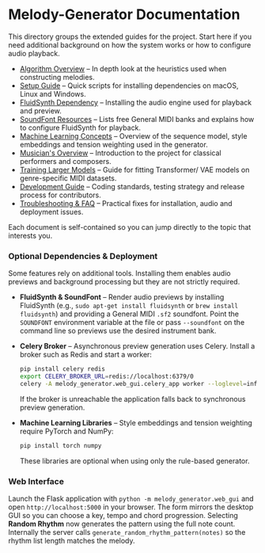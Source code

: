 # Melody-Generator Documentation

This directory groups the extended guides for the project. Start here if you need
additional background on how the system works or how to configure audio playback.

- [Algorithm Overview](README_ALGORITHM.md) – In depth look at the heuristics used
  when constructing melodies.
- [Setup Guide](README_SETUP.md) – Quick scripts for installing dependencies on
  macOS, Linux and Windows.
- [FluidSynth Dependency](README_FLUIDSYNTH.md) – Installing the audio engine
  used for playback and preview.
- [SoundFont Resources](README_SOUND_FONTS.md) – Lists free General MIDI banks and
  explains how to configure FluidSynth for playback.
- [Machine Learning Concepts](README_ML_CONCEPTS.md) – Overview of the sequence
  model, style embeddings and tension weighting used in the generator.
- [Musician's Overview](README_MUSICAL_OVERVIEW.md) – Introduction to the
  project for classical performers and composers.
- [Training Larger Models](README_TRAINING.md) – Guide for fitting
  Transformer/ VAE models on genre-specific MIDI datasets.
- [Development Guide](README_DEVELOPMENT.md) – Coding standards, testing
  strategy and release process for contributors.
- [Troubleshooting & FAQ](README_TROUBLESHOOTING.md) – Practical fixes for
  installation, audio and deployment issues.

Each document is self-contained so you can jump directly to the topic that
interests you.

### Optional Dependencies & Deployment

Some features rely on additional tools. Installing them enables audio previews
and background processing but they are not strictly required.

- **FluidSynth & SoundFont** – Render audio previews by installing FluidSynth
  (e.g., ``sudo apt-get install fluidsynth`` or ``brew install fluidsynth``) and
  providing a General MIDI ``.sf2`` soundfont. Point the ``SOUNDFONT``
  environment variable at the file or pass ``--soundfont`` on the command line
  so previews use the desired instrument bank.
- **Celery Broker** – Asynchronous preview generation uses Celery. Install a
  broker such as Redis and start a worker:

  ```bash
  pip install celery redis
  export CELERY_BROKER_URL=redis://localhost:6379/0
  celery -A melody_generator.web_gui.celery_app worker --loglevel=info
  ```

  If the broker is unreachable the application falls back to synchronous
  preview generation.
- **Machine Learning Libraries** – Style embeddings and tension weighting
  require PyTorch and NumPy:

  ```bash
  pip install torch numpy
  ```

  These libraries are optional when using only the rule-based generator.

### Web Interface

Launch the Flask application with `python -m melody_generator.web_gui` and open
`http://localhost:5000` in your browser. The form mirrors the desktop GUI so you
can choose a key, tempo and chord progression. Selecting **Random Rhythm** now
generates the pattern using the full note count. Internally the server calls
`generate_random_rhythm_pattern(notes)` so the rhythm list length matches the
melody.
